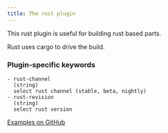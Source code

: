 ```yaml
---
title: The rust plugin
---
```


This rust plugin is useful for building rust based parts.

Rust uses cargo to drive the build.

### Plugin-specific keywords

    - rust-channel
      (string)
      select rust channel (stable, beta, nightly)
    - rust-revision
      (string)
      select rust version

[Examples on GitHub](https://github.com/search?o=desc&q=filename%3Asnapcraft.yaml+%22plugin%3A+rust%22+&s=indexed&type=Code&utf8=%E2%9C%93)